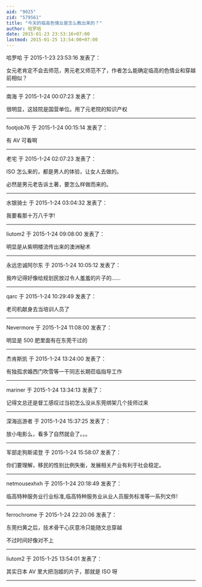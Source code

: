 ```yaml
---
aid: "9025"
zid: "579561"
title: "今天的临高色情业是怎么教出来的？"
author: 哈罗哈
date: 2015-01-23 23:53:16+07:00
lastmod: 2015-01-25 13:54:00+07:00
---
```


哈罗哈 于 2015-1-23 23:53:16 发表了：

女元老肯定不会去师范，男元老又师范不了，作者怎么能确定临高的色情业和穿越前相似？

---

南海 于 2015-1-24 00:07:23 发表了：

很明显，这妓院是国营单位。用了元老院的知识产权

---

footjob76 于 2015-1-24 00:15:14 发表了：

有 AV 可看啊

---

老宅 于 2015-1-24 02:07:23 发表了：

ISO 怎么来的，都是男人的体验，让女人去做的。

必然是男元老告诉土著，要怎么样做而来的。

---

水银骑士 于 2015-1-24 03:04:32 发表了：

我要看那十万八千字!

---

liutom2 于 2015-1-24 09:08:00 发表了：

明显是从紫明楼流传出来的澳洲秘术

---

永远忠诚阿尔东 于 2015-1-24 10:05:12 发表了：

我咋记得好像给规划民放过令人羞羞的片子的……

---

qarc 于 2015-1-24 10:29:49 发表了：

老司机献身去当培训人员了

---

Nevermore 于 2015-1-24 11:08:00 发表了：

明显是 500 肥里面有在东莞干过的

---

杰肯斯凯 于 2015-1-24 13:24:00 发表了：

有独孤求婚西门吹雪等一干同志长期莅临指导工作

---

mariner 于 2015-1-24 13:34:13 发表了：

记得文总还是督工感叹过当初怎么没从东莞绑架几个技师过来

---

深海巡游者 于 2015-1-24 15:37:25 发表了：

放小电影么，看多了自然就会了。。。

---

军部走狗斯诺登 于 2015-1-24 15:58:07 发表了：

你们要理解，移民的性别比例失衡，发展相关产业有利于社会稳定。

---

netmousexhxh 于 2015-1-24 20:18:49 发表了：

临高特种服务业行业标准,临高特种服务业从业人员服务标准等一系列文件!

---

ferrochrome 于 2015-1-24 22:20:06 发表了：

东莞扫黄之后，技术骨干心灰意冷只能随文总穿越

不过时间好像对不上

---

liutom2 于 2015-1-25 13:54:01 发表了：

其实日本 AV 里大把泡姬的片子，那就是 ISO 呀

---
